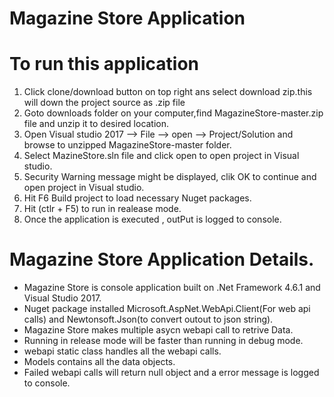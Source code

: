 # Magazine Store Application

# To run this application 

1. Click clone/download button on top right ans select download zip.this will down the project source as .zip file
2. Goto downloads folder on your computer,find MagazineStore-master.zip file and unzip it to desired location.
3. Open Visual studio 2017 --> File --> open --> Project/Solution and browse to unzipped MagazineStore-master folder.
4. Select MazineStore.sln file and click open to open project in Visual studio.
5. Security Warning message might be displayed, clik OK to continue and  open project in Visual studio.
6. Hit F6 Build project to load necessary Nuget packages.
7. Hit (ctlr + F5) to run in realease mode.
8. Once the application is executed , outPut is logged to console.

# Magazine Store Application Details.

* Magazine Store is console application built on .Net Framework 4.6.1 and Visual Studio 2017.
* Nuget package installed Microsoft.AspNet.WebApi.Client(For web api calls) and Newtonsoft.Json(to convert outout to json string).
* Magazine Store makes multiple asycn webapi call to retrive Data.
* Running in release mode will be faster than running in debug mode.
* webapi static class handles all the webapi calls.
* Models contains all the data objects.
* Failed webapi calls will return null object and a error message is logged to console.

